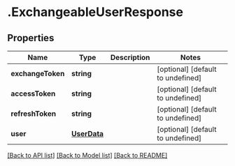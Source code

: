 # .ExchangeableUserResponse

## Properties

Name | Type | Description | Notes
------------ | ------------- | ------------- | -------------
**exchangeToken** | **string** |  | [optional] [default to undefined]
**accessToken** | **string** |  | [optional] [default to undefined]
**refreshToken** | **string** |  | [optional] [default to undefined]
**user** | [**UserData**](UserData.md) |  | [optional] [default to undefined]


[[Back to API list]](../README.md#documentation-for-api-endpoints) [[Back to Model list]](../README.md#documentation-for-models) [[Back to README]](../README.md)
